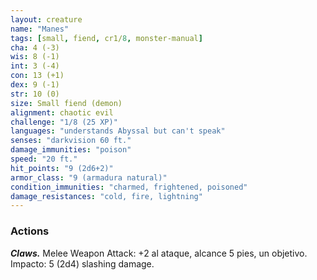 ```yaml
---
layout: creature
name: "Manes"
tags: [small, fiend, cr1/8, monster-manual]
cha: 4 (-3)
wis: 8 (-1)
int: 3 (-4)
con: 13 (+1)
dex: 9 (-1)
str: 10 (0)
size: Small fiend (demon)
alignment: chaotic evil
challenge: "1/8 (25 XP)"
languages: "understands Abyssal but can't speak"
senses: "darkvision 60 ft."
damage_immunities: "poison"
speed: "20 ft."
hit_points: "9 (2d6+2)"
armor_class: "9 (armadura natural)"
condition_immunities: "charmed, frightened, poisoned"
damage_resistances: "cold, fire, lightning"
---
```


### Actions

***Claws.*** Melee Weapon Attack: +2 al ataque, alcance 5 pies, un objetivo. Impacto: 5 (2d4) slashing damage.